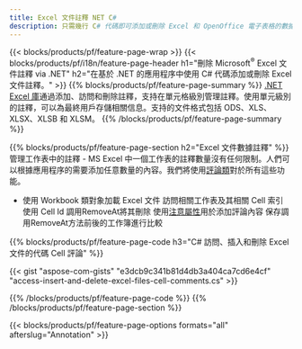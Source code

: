 ```yaml
---
title: Excel 文件註釋 NET C#
description: 只需幾行 C# 代碼即可添加或刪除 Excel 和 OpenOffice 電子表格的數據註釋。
---
```

{{< blocks/products/pf/feature-page-wrap >}}
{{< blocks/products/pf/i18n/feature-page-header h1="刪除 Microsoft<sup>&reg;</sup> Excel 文件註釋 via .NET" h2="在基於 .NET 的應用程序中使用 C# 代碼添加或刪除 Excel 文件註釋。" >}}
{{% blocks/products/pf/feature-page-summary %}}
[.NET Excel 庫](/cells/zh-hant/net/)通過添加、訪問和刪除註釋，支持在單元格級別管理註釋。使用單元級別的註釋，可以為最終用戶存儲相關信息。支持的文件格式包括 ODS、XLS、XLSX、XLSB 和 XLSM。
{{% /blocks/products/pf/feature-page-summary %}}

{{% blocks/products/pf/feature-page-section h2="Excel 文件數據註釋" %}}
管理工作表中的註釋 - MS Excel 中一個工作表的註釋數量沒有任何限制。人們可以根據應用程序的需要添加任意數量的內容。我們將使用[評論類](https://reference.aspose.com/cells/net/aspose.cells/comment)對於所有這些功能。

+ 使用 Workbook 類對象加載 Excel 文件
訪問相關工作表及其相關 Cell 索引
使用 Cell Id 調用RemoveAt將其刪除
 使用[注意屬性](https://reference.aspose.com/cells/net/aspose.cells/comment/properties/note)用於添加評論內容
保存調用RemoveAt方法前後的工作簿進行比較

{{% blocks/products/pf/feature-page-code h3="C# 訪問、插入和刪除 Excel 文件的代碼 Cell 評論" %}}


{{< gist "aspose-com-gists" "e3dcb9c341b81d4db3a404ca7cd6e4cf" "access-insert-and-delete-excel-files-cell-comments.cs" >}}

{{% /blocks/products/pf/feature-page-code %}}
{{% /blocks/products/pf/feature-page-section %}}

{{< blocks/products/pf/feature-page-options formats="all" afterslug="Annotation" >}}
